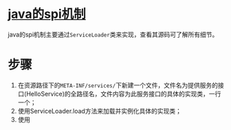 # [java的spi机制](http://cxis.me/2017/04/17/Java%E4%B8%ADSPI%E6%9C%BA%E5%88%B6%E6%B7%B1%E5%85%A5%E5%8F%8A%E6%BA%90%E7%A0%81%E8%A7%A3%E6%9E%90/)
java的spi机制主要通过`ServiceLoader`类来实现，查看其源码可了解所有细节。

# 步骤
1. 在资源路径下的`META-INF/services/`下新建一个文件，文件名为提供服务的接口(HelloService)的全路径名，文件内容为此服务接口的具体的实现类，一行一个；
2. 使用ServiceLoader.load方法来加载并实例化具体的实现类；
3. 使用
